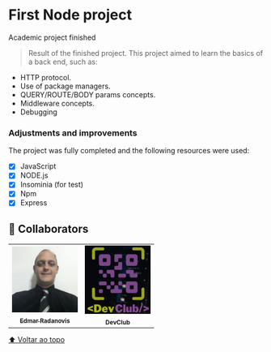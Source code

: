 # First Node project

 Academic project finished

> Result of the finished project. This project aimed to learn the basics of a back end, such as:
- HTTP protocol.
- Use of package managers.
- QUERY/ROUTE/BODY params concepts.
- Middleware concepts.
- Debugging

### Adjustments and improvements

The project was fully completed and the following resources were used:

- [x] JavaScript
- [x] NODE.js
- [x] Insominia (for test)
- [x] Npm
- [x] Express

## 🤝 Collaborators

<table>
  <tr>
    <td align="center">
      <a href="https://www.linkedin.com/in/edmar-radanovis-0130b611a/">
        <img src="./Assets/foto perfil (5).jpeg" width="130px;" alt="Foto de Edmar Radanovis"/><br>
        <sub>
          <b>Edmar Radanovis</b>
        </sub>
      </a>
    </td>
    <td align="center">
       <a href="https://rodolfomori.com.br/devclub/">
        <img src="./Assets/DevClub.png" width="130px;" alt="Logo DevClub"/><br>
        <sub>
          <b>DevClub</b>
        </sub>
      </a>
  </tr>
</table>

[⬆ Voltar ao topo](#first-node-project)<br>
